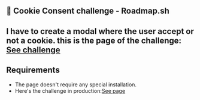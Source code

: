 ## 🧪 Cookie Consent challenge - Roadmap.sh

I have to create a modal where the user accept or not a cookie.
this is the page of the challenge: [See challenge](https://roadmap.sh/projects/cookie-consent)
---

## Requirements

- The page doesn't require any special installation.
- Here's the challenge in production:[See page](https://moises2710.github.io/Cookies-Consent---Roadmap.sh/)
